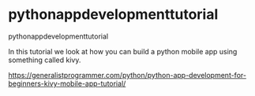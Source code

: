 # pythonappdevelopmenttutorial
pythonappdevelopmenttutorial

In this tutorial we look at how you can build a python mobile app using something called kivy.

https://generalistprogrammer.com/python/python-app-development-for-beginners-kivy-mobile-app-tutorial/
